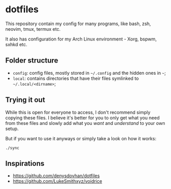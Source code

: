 # dotfiles

This repository contain my config for many programs, like bash, zsh, neovim, tmux, termux etc.

It also has configuration for my Arch Linux environment - Xorg,
bspwm, sxhkd etc.

## Folder structure

- `config`: config files, mostly stored in `~/.config` and the hidden ones in `~`;
- `local`: contains directories that have their files symlinked to `~/.local/<dirname>`;

## Trying it out

While this is open for everyone to access, I don't recommend simply copying these files.
I believe it's better for you to only get what you need from these files and slowly add what you *want* and *understand* to your own setup.

But if you want to use it anyways or simply take a look on how it works:

```
./sync
```

## Inspirations

- https://github.com/denysdovhan/dotfiles
- https://github.com/LukeSmithxyz/voidrice
